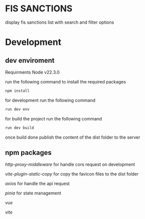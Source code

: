 # FIS SANCTIONS
display fis sanctions list with search and filter options


# Development
## dev enviroment
Requirments 
Node v22.3.0

run the following command to install the required packages
```bash
npm install
```

for development run the following command
```bash
run dev env
```


for build the project run the following command
```bash
run dev build
```
once build done publish the content of the dist folder to the server



## npm packages
*http-proxy-middleware* for handle cors request on development

*vite-plugin-static-copy* for copy the favicon files to the dist folder

*axios* for handle the api request

*pinia* for state management

*vue* 

*vite*
